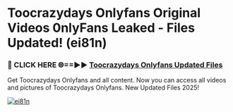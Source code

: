 # Toocrazydays Onlyfans Original Videos 0nlyFans Leaked - Files Updated! (ei81n)

<h3>🔴 CLICK HERE 🌐==►► <a href="https://tinyurl.com/2m67pmp6" rel="nofollow">Toocrazydays Onlyfans Updated Files</a></h3>

Get Toocrazydays Onlyfans and all content. Now you can access all videos and pictures of Toocrazydays Onlyfans. New Updated Files 2025!

[![ei81n](https://i.imgur.com/H4QAA4z.gif)](https://tinyurl.com/2m67pmp6)